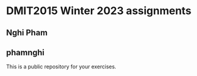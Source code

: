 # DMIT2015 Winter 2023 assignments

## Nghi Pham

## phamnghi

This is a public repository for your exercises.
